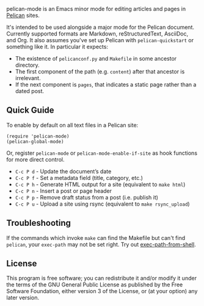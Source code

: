 pelican-mode is an Emacs minor mode for editing articles and pages in
[Pelican][] sites.

It's intended to be used alongside a major mode for the Pelican
document. Currently supported formats are Markdown, reStructuredText,
AsciiDoc, and Org. It also assumes you've set up Pelican with
`pelican-quickstart` or something like it. In particular it expects:

 * The existence of `pelicanconf.py` and `Makefile` in some ancestor
   directory.
 * The first component of the path (e.g. `content`) after that
   ancestor is irrelevant.
 * If the next component is `pages`, that indicates a static page
   rather than a dated post.


## Quick Guide

To enable by default on all text files in a Pelican site:

    (require 'pelican-mode)
    (pelican-global-mode)

Or, register `pelican-mode` or `pelican-mode-enable-if-site`
as hook functions for more direct control.

* `C-c P d` - Update the document’s date
* `C-c P f` - Set a metadata field (title, category, etc.)
* `C-c P h` - Generate HTML output for a site (equivalent to `make html`)
* `C-c P n` - Insert a post or page header
* `C-c P p` - Remove draft status from a post (i.e. publish it)
* `C-c P u` - Upload a site using rsync (equivalent to `make rsync_upload`)


## Troubleshooting

If the commands which invoke `make` can find the Makefile but can't
find `pelican`, your `exec-path` may not be set right. Try out
[exec-path-from-shell][].


## License

This program is free software; you can redistribute it and/or modify
it under the terms of the GNU General Public License as published by
the Free Software Foundation, either version 3 of the License, or (at
your option) any later version.

 [Pelican]: http://getpelican.com/
 [markdown-mode]: http://jblevins.org/projects/markdown-mode/
 [rst-mode]: http://docutils.sourceforge.net/docs/user/emacs.html
 [exec-path-from-shell]: https://github.com/purcell/exec-path-from-shell
